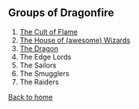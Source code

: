 ## Groups of Dragonfire

1. [The Cult of Flame](cult)
2. [The House of (awesome) Wizards](house-wizards)
3. [The Dragon](dragon)
4. The Edge Lords
5. The Sailors
6. The Smugglers
7. The Raiders

[Back to home][home]

[home]: /Dragonfire
